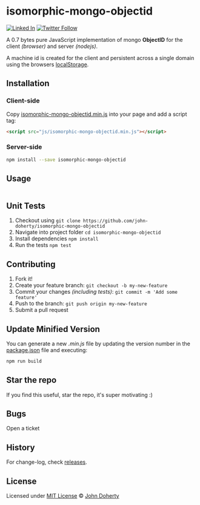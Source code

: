 # isomorphic-mongo-objectid

[![Linked In](https://img.shields.io/badge/Linked-In-blue.svg)](https://www.linkedin.com/in/john-i-doherty) [![Twitter Follow](https://img.shields.io/twitter/follow/MrJohnDoherty.svg?style=social&label=Twitter&style=plastic)](https://twitter.com/MrJohnDoherty)

[twitter-image]:https://img.shields.io/twitter/follow/mrJohnDoherty.svg?style=social&label=Follow%20me
[twitter-url]:https://twitter.com/mrJohnDoherty

A 0.7 bytes pure JavaScript implementation of mongo **ObjectID** for the client _(browser)_ and server _(nodejs)_.

A machine id is created for the client and persistent across a single domain using the browsers [localStorage](https://developer.mozilla.org/en-US/docs/Web/API/Window/localStorage).

## Installation

### Client-side

Copy [isomorphic-mongo-objectid.min.js](dist/isomorphic-mongo-objectid.min.js) into your page and add a script tag:

```html
<script src="js/isomorphic-mongo-objectid.min.js"></script>
```

### Server-side

```bash
npm install --save isomorphic-mongo-objectid
```

## Usage

```js

```

## Unit Tests

1. Checkout using `git clone https://github.com/john-doherty/isomorphic-mongo-objectid`
2. Navigate into project folder `cd isomorphic-mongo-objectid`
3. Install dependencies `npm install`
4. Run the tests `npm test`

## Contributing

1. Fork it!
2. Create your feature branch: `git checkout -b my-new-feature`
3. Commit your changes _(including tests)_: `git commit -m 'Add some feature'`
4. Push to the branch: `git push origin my-new-feature`
5. Submit a pull request

## Update Minified Version

You can generate a new _.min.js_ file by updating the version number in the [package.json](package.json) file and executing:

```bash
npm run build
```

## Star the repo

If you find this useful, star the repo, it's super motivating :)

## Bugs

Open a ticket

## History

For change-log, check [releases](https://github.com/john-doherty/isomorphic-mongo-objectid/releases).

## License

Licensed under [MIT License](LICENSE) &copy; [John Doherty](http://www.johndoherty.info)